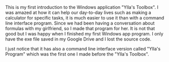 This is my first introduction to the Windows application "Ylla's Toolbox". I was amazed at how it can help our day-to-day lives such as making a calculator for specific tasks, it is much easier to use it than with a command line interface program. Since we had been having a conversation about formulas with my girlfriend, so I made that program for her. It is not that good but I was happy when I finished my first Windows app program. I only have the exe file saved in my Google Drive and I lost the source code.

I just notice that it has also a command line interface version called "Ylla's Program" which was the first one I made before the "Ylla's Toolbox".
